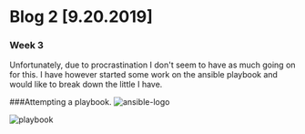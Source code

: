 # Blog 2 [9.20.2019]
### Week 3

Unfortunately, due to procrastination I don't seem to have as much going on for this. 
I have however started some work on the ansible playbook and would like to break down the little I have.

###Attempting a playbook.
![ansible-logo](https://user-images.githubusercontent.com/20525440/65368429-c9c34980-dbf5-11e9-8fb4-987d80dc7c80.jpg)

![playbook](https://user-images.githubusercontent.com/20525440/65368440-dcd61980-dbf5-11e9-8c92-7229f3dd0603.png)